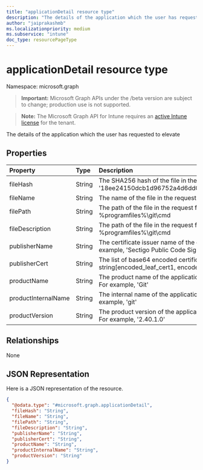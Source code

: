 ```yaml
---
title: "applicationDetail resource type"
description: "The details of the application which the user has requested to elevate"
author: "jaiprakashmb"
ms.localizationpriority: medium
ms.subservice: "intune"
doc_type: resourcePageType
---
```


# applicationDetail resource type

Namespace: microsoft.graph

> **Important:** Microsoft Graph APIs under the /beta version are subject to change; production use is not supported.

> **Note:** The Microsoft Graph API for Intune requires an [active Intune license](https://go.microsoft.com/fwlink/?linkid=839381) for the tenant.

The details of the application which the user has requested to elevate

## Properties
|Property|Type|Description|
|:---|:---|:---|
|fileHash|String|The SHA256 hash of the file in the request for elevation, for example, '18ee24150dcb1d96752a4d6dd0f20dfd8ba8c38527e40aa8509b7adecf78f9c6'|
|fileName|String|The name of the file in the request for elevation, for example, git.exe|
|filePath|String|The path of the file in the request for elevation, for example, %programfiles%\git\cmd|
|fileDescription|String|The path of the file in the request for elevation, for example, %programfiles%\git\cmd|
|publisherName|String|The certificate issuer name of the certificate used to sign the application, for example, 'Sectigo Public Code Signing CA R36'|
|publisherCert|String|The list of base64 encoded certificate for each signer, for example, string\[encoded_leaf_cert1, encoded_leaf_cert2....\]|
|productName|String|The product name of the application for which elevation request has been made. For example, 'Git'|
|productInternalName|String|The internal name of the application for which elevation request has been made. For example, 'git'|
|productVersion|String|The product version of the application for which elevation request has been made. For example, '2.40.1.0'|

## Relationships
None

## JSON Representation
Here is a JSON representation of the resource.
<!-- {
  "blockType": "resource",
  "@odata.type": "microsoft.graph.applicationDetail"
}
-->
``` json
{
  "@odata.type": "#microsoft.graph.applicationDetail",
  "fileHash": "String",
  "fileName": "String",
  "filePath": "String",
  "fileDescription": "String",
  "publisherName": "String",
  "publisherCert": "String",
  "productName": "String",
  "productInternalName": "String",
  "productVersion": "String"
}
```